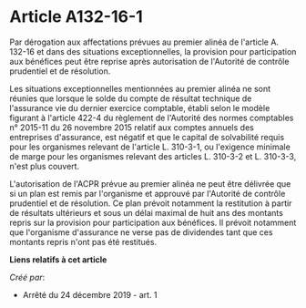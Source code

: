 # Article A132-16-1

Par dérogation aux affectations prévues au premier alinéa de l'article A. 132-16 et dans des situations exceptionnelles, la
provision pour participation aux bénéfices peut être reprise après autorisation de l'Autorité de contrôle prudentiel et de
résolution.

Les situations exceptionnelles mentionnées au premier alinéa ne sont réunies que lorsque le solde du compte de résultat
technique de l'assurance vie du dernier exercice comptable, établi selon le modèle figurant à l'article 422-4 du règlement de
l'Autorité des normes comptables n° 2015-11 du 26 novembre 2015 relatif aux comptes annuels des entreprises d'assurance, est
négatif et que le capital de solvabilité requis pour les organismes relevant de l'article L. 310-3-1, ou l'exigence minimale
de marge pour les organismes relevant des articles L. 310-3-2 et L. 310-3-3, n'est plus couvert.

L'autorisation de l'ACPR prévue au premier alinéa ne peut être délivrée que si un plan est remis par l'organisme et approuvé
par l'Autorité de contrôle prudentiel et de résolution. Ce plan prévoit notamment la restitution à partir de résultats
ultérieurs et sous un délai maximal de huit ans des montants repris sur la provision pour participation aux bénéfices. Il
prévoit notamment que l'organisme d'assurance ne verse pas de dividendes tant que ces montants repris n'ont pas été
restitués.

**Liens relatifs à cet article**

_Créé par_:

  - Arrêté du 24 décembre 2019 - art. 1
